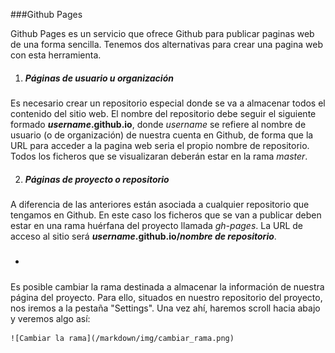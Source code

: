 ###Github Pages

Github Pages es un servicio que ofrece Github para publicar paginas web de una forma sencilla.
Tenemos dos alternativas para crear una pagina web con esta herramienta.

 1. ##### Páginas de usuario u organización
 Es necesario crear un repositorio especial donde se va a almacenar todos el contenido del sitio web. El nombre del repositorio debe seguir el siguiente formado **_username_.github.io**, donde _username_ se refiere al nombre de usuario (o de organización) de nuestra cuenta en Github, de forma que la URL para acceder a la pagina web seria el propio nombre de repositorio. Todos los ficheros que se visualizaran deberán estar en la rama _master_.

 2. ##### Páginas de proyecto o repositorio
 A diferencia de las anteriores están asociada a cualquier repositorio que tengamos en Github. En este caso los ficheros que se van a publicar deben estar en una rama huérfana del proyecto llamada _gh-pages_. La URL de acceso al sitio será **_username_.github.io/_nombre de repositorio_**.

 * ##### 
 Es posible cambiar la rama destinada a almacenar la información de nuestra página del proyecto. Para ello, situados en nuestro repositorio del proyecto, nos iremos a la pestaña "Settings". Una vez ahí, haremos scroll hacia abajo y veremos algo así:

 	![Cambiar la rama](/markdown/img/cambiar_rama.png)
